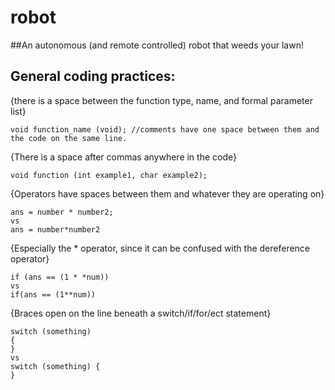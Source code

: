 robot
=====

##An autonomous (and remote controlled) robot that weeds your lawn!

General coding practices:
-------------------------
{there is a space between the function type, name, and formal parameter list}

    void function_name (void); //comments have one space between them and the code on the same line.

{There is a space after commas anywhere in the code}

    void function (int example1, char example2);

{Operators have spaces between them and whatever they are operating on}

    ans = number * number2;
    vs
    ans = number*number2

{Especially the * operator, since it can be confused with the dereference operator}

    if (ans == (1 * *num))
    vs
    if(ans == (1**num))

{Braces open on the line beneath a switch/if/for/ect statement}

    switch (something)
    {
    }
    vs
    switch (something) {
    }

